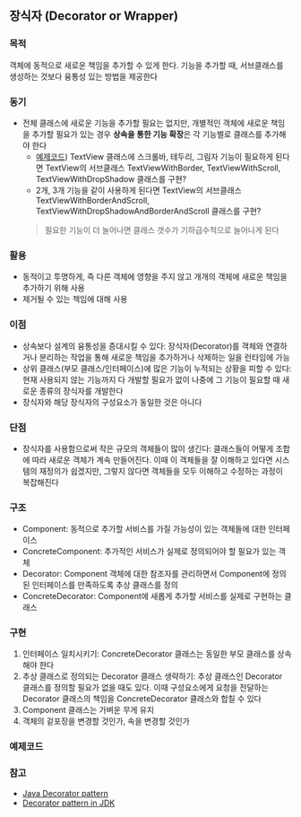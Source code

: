 ## 장식자 (Decorator or Wrapper)

### 목적
객체에 동적으로 새로운 책임을 추가할 수 있게 한다. 기능을 추가할 때, 서브클래스를 생성하는 것보다 융통성 있는 방법을 제공한다

### 동기
- 전체 클래스에 새로운 기능을 추가할 필요는 없지만, 개별적인 객체에 새로운 책임을 추가할 필요가 있는 경우 **상속을 통한 기능 확장**은 각 기능별로 클래스를 추가해야 한다
    - [예제코드](https://github.com/Hyunhoo-Kwon/DesignPatterens/tree/master/src/main/java/chapter04/decorator/problem)) TextView 클래스에 스크롤바, 테두리, 그림자 기능이 필요하게 된다면 TextView의 서브클래스 TextViewWithBorder, TextViewWithScroll, TextViewWithDropShadow 클래스를 구현?
    - 2개, 3개 기능을 같이 사용하게 된다면 TextView의 서브클래스 TextViewWithBorderAndScroll, TextViewWithDropShadowAndBorderAndScroll 클래스를 구현?
    > 필요한 기능이 더 늘어나면 클래스 갯수가 기하급수적으로 늘어나게 된다
    
### 활용
- 동적이고 투명하게, 즉 다른 객체에 영향을 주지 않고 개개의 객체에 새로운 책임을 추가하기 위해 사용
- 제거될 수 있는 책임에 대해 사용

### 이점
- 상속보다 설계의 융통성을 증대시킬 수 있다: 장식자(Decorator)를 객체와 연결하거나 분리하는 작업을 통해 새로운 책임을 추가하거나 삭제하는 일을 런타임에 가능
- 상위 클래스(부모 클래스/인터페이스)에 많은 기능이 누적되는 상황을 피할 수 있다: 현재 사용되지 않는 기능까지 다 개발할 필요가 없이 나중에 그 기능이 필요할 때 새로운 종류의 장식자를 개발한다
- 장식자와 해당 장식자의 구성요소가 동일한 것은 아니다

### 단점
- 장식자를 사용함으로써 작은 규모의 객체들이 많이 생긴다: 클래스들이 어떻게 조합에 따라 새로운 객체가 계속 만들어진다. 이때 이 객체들을 잘 이해하고 있다면 시스템의 재정의가 쉽겠지만, 그렇지 않다면 객체들을 모두 이해하고 수정하는 과정이 복잡해진다

### 구조
- Component: 동적으로 추가할 서비스를 가질 가능성이 있는 객체들에 대한 인터페이스
- ConcreteComponent: 추가적인 서비스가 실제로 정의되어야 할 필요가 있는 객체
- Decorator: Component 객체에 대한 참조자를 관리하면서 Component에 정의된 인터페이스를 만족하도록 추상 클래스를 정의
- ConcreteDecorator: Component에 새롭게 추가할 서비스를 실제로 구현하는 클래스

### 구현
1. 인터페이스 일치시키기: ConcreteDecorator 클래스는 동일한 부모 클래스를 상속해야 한다
2. 추상 클래스로 정의되는 Decorator 클래스 생략하기: 추상 클래스인 Decorator 클래스를 정의할 필요가 없을 때도 있다. 이때 구성요소에게 요청을 전달하는 Decorator 클래스의 책임을 ConcreteDecorator 클래스와 합칠 수 있다
3. Component 클래스는 가벼운 무게 유지
4. 객체의 겉포장을 변경할 것인가, 속을 변경할 것인가

### 예제코드


### 참고
- [Java Decorator pattern](https://gmlwjd9405.github.io/2018/07/09/decorator-pattern.html)
- [Decorator pattern in JDK](https://www.quora.com/What-are-the-examples-of-Decorator-design-pattern-in-JDK)

